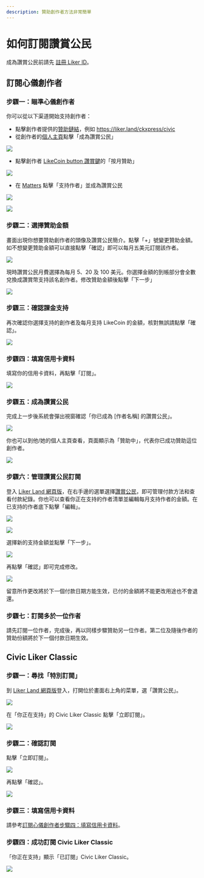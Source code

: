 ```yaml
---
description: 贊助創作者方法非常簡單
---
```


# 如何訂閱讚賞公民

成為讚賞公民前請先 [註冊 Liker ID](../liker-id/)。

## 訂閱心儀創作者

### 步驟一：瞄準心儀創作者&#xD;

你可以從以下渠道開始支持創作者：

* 點擊創作者提供的[贊助鏈結](../../cun-dang/archive/creatortools/sponsor-link.md)，例如 [https://liker.land/ckxpress/civic ](https://liker.land/ckxpress/civic)
* 從創作者的[個人主頁](../creatortools/portfolio-page.md)點擊「成為讚賞公民」

![](../../.gitbook/assets/register-civic-liker-1.png)

* 點擊創作者 [LikeCoin button 讚賞鍵](../creator/)的「按月贊助」

![](../../.gitbook/assets/register-civic-liker-2.png)

* 在 [Matters](https://matters.news) 點擊「支持作者」並成為讚賞公民

![](../../.gitbook/assets/register-civic-liker-10.png)

![](../../.gitbook/assets/register-civic-liker-11.png)

### 步驟二：選擇贊助金額&#xD;

畫面出現你想要贊助創作者的頭像及讚賞公民簡介。點擊「+」號變更贊助金額。如不想變更贊助金額可以直接點擊「確認」即可以每月五美元訂閱該作者。

![](../../.gitbook/assets/register-civic-liker-3.png)

現時讚賞公民月費選擇為每月 5、20 及 100 美元。你選擇金額的到帳部分會全數兌換成讚賞幣支持該名創作者。修改贊助金額後點擊「下一步」

![](../../.gitbook/assets/register-civic-liker-4.png)

### 步驟三：確認課金支持&#xD;

再次確認你選擇支持的創作者及每月支持 LikeCoin 的金額，核對無誤請點擊「確認」。

![](../../.gitbook/assets/register-civic-liker-5.png)

### 步驟四：填寫信用卡資料&#xD;

填寫你的信用卡資料，再點擊「訂閱」。

![](../../.gitbook/assets/register-civic-liker-6.png)

### 步驟五：成為讚賞公民&#xD;

完成上一步後系統會彈出視窗確認「你已成為 \[作者名稱] 的讚賞公民」。

![](../../.gitbook/assets/register-civic-liker-6point5.png)

你也可以到他/她的個人主頁查看，頁面顯示為「贊助中」，代表你已成功贊助這位創作者。

![](../../.gitbook/assets/register-civic-liker-7.png)

### 步驟六：管理讚賞公民訂閱&#xD;

登入 [Liker Land 網頁版](https://liker.land)，在右手邊的選單選擇[讚賞公民](https://liker.land/civic/dashboard)，即可管理付款方法和查看付款紀錄。你也可以查看你正在支持的作者清單並編輯每月支持作者的金額。在已支持的作者底下點擊「編輯」。

![](../../.gitbook/assets/civic-liker-menu.png)

![](../../.gitbook/assets/register-civic-liker-8.png)

選擇新的支持金額並點擊「下一步」。

![](../../.gitbook/assets/register-civic-liker-9a.png)

再點擊「確認」即可完成修改。

![](../../.gitbook/assets/register-civic-liker-9b.png)

留意所作更改將於下一個付款日期方能生效，已付的金額將不能更改用途也不會退還。

### 步驟七：訂閱多於一位作者&#xD;

請先訂閱一位作者，完成後，再以同樣步驟贊助另一位作者。第二位及隨後作者的贊助份額將於下一個付款日期生效。

## Civic Liker Classic

### 步驟一：尋找「特別訂閱」

到 [Liker Land 網頁版](https://liker.land)登入，打開位於畫面右上角的菜單，選「讚賞公民」。

![](../../.gitbook/assets/civic-liker-menu.png)

在「你正在支持」的 Civic Liker Classic 點擊「立即訂閱」。

![](../../.gitbook/assets/subscribe-civic-liker-classic-01.png)

### 步驟二：確認訂閱

點擊「立即訂閱」。

![](../../.gitbook/assets/subscribe-civic-liker-classic-02.png)

再點擊「確認」。

![](../../.gitbook/assets/subscribe-civic-liker-classic-03.png)

### 步驟三：填寫信用卡資料&#xD;

請參考[訂閱心儀創作者步驟四：填寫信用卡資料](be-a-civic-liker.md#bu-zhou-si-tian-xie-xin-yong-ka-zi-liao)。

### 步驟四：成功訂閱 Civic Liker Classic

「你正在支持」顯示「已訂閱」Civic Liker Classic。

![](../../.gitbook/assets/subscribe-civic-liker-classic-04.png)
